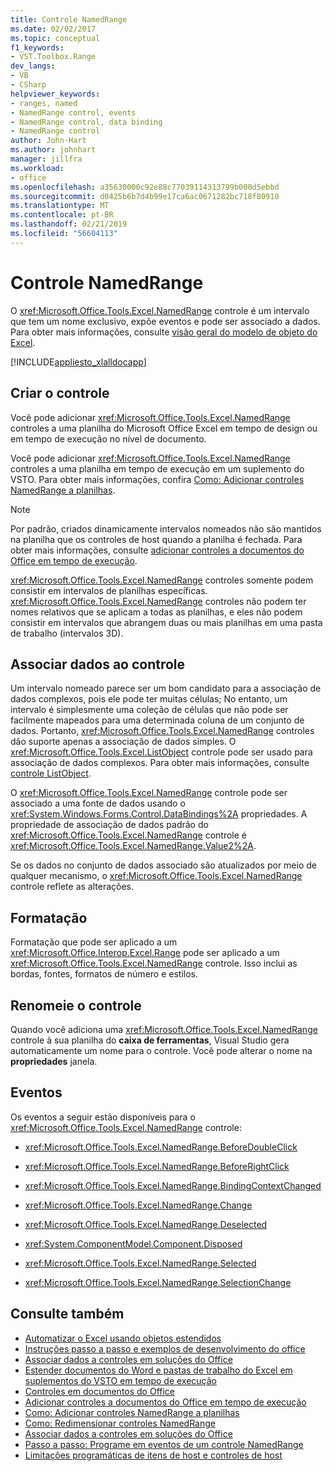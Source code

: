 ```yaml
---
title: Controle NamedRange
ms.date: 02/02/2017
ms.topic: conceptual
f1_keywords:
- VST.Toolbox.Range
dev_langs:
- VB
- CSharp
helpviewer_keywords:
- ranges, named
- NamedRange control, events
- NamedRange control, data binding
- NamedRange control
author: John-Hart
ms.author: johnhart
manager: jillfra
ms.workload:
- office
ms.openlocfilehash: a35630000c92e88c77039114313799b000d5ebbd
ms.sourcegitcommit: d0425b6b7d4b99e17ca6ac0671282bc718f80910
ms.translationtype: MT
ms.contentlocale: pt-BR
ms.lasthandoff: 02/21/2019
ms.locfileid: "56604113"
---
```

# <a name="namedrange-control"></a>Controle NamedRange
  O <xref:Microsoft.Office.Tools.Excel.NamedRange> controle é um intervalo que tem um nome exclusivo, expõe eventos e pode ser associado a dados. Para obter mais informações, consulte [visão geral do modelo de objeto do Excel](../vsto/excel-object-model-overview.md).

 [!INCLUDE[appliesto_xlalldocapp](../vsto/includes/appliesto-xlalldocapp-md.md)]

## <a name="create-the-control"></a>Criar o controle
 Você pode adicionar <xref:Microsoft.Office.Tools.Excel.NamedRange> controles a uma planilha do Microsoft Office Excel em tempo de design ou em tempo de execução no nível de documento.

 Você pode adicionar <xref:Microsoft.Office.Tools.Excel.NamedRange> controles a uma planilha em tempo de execução em um suplemento do VSTO. Para obter mais informações, confira [Como: Adicionar controles NamedRange a planilhas](../vsto/how-to-add-namedrange-controls-to-worksheets.md).

> [!NOTE]
>  Por padrão, criados dinamicamente intervalos nomeados não são mantidos na planilha que os controles de host quando a planilha é fechada. Para obter mais informações, consulte [adicionar controles a documentos do Office em tempo de execução](../vsto/adding-controls-to-office-documents-at-run-time.md).

 <xref:Microsoft.Office.Tools.Excel.NamedRange> controles somente podem consistir em intervalos de planilhas específicas. <xref:Microsoft.Office.Tools.Excel.NamedRange> controles não podem ter nomes relativos que se aplicam a todas as planilhas, e eles não podem consistir em intervalos que abrangem duas ou mais planilhas em uma pasta de trabalho (intervalos 3D).

## <a name="bind-data-to-the-control"></a>Associar dados ao controle
 Um intervalo nomeado parece ser um bom candidato para a associação de dados complexos, pois ele pode ter muitas células; No entanto, um intervalo é simplesmente uma coleção de células que não pode ser facilmente mapeados para uma determinada coluna de um conjunto de dados. Portanto, <xref:Microsoft.Office.Tools.Excel.NamedRange> controles dão suporte apenas a associação de dados simples. O <xref:Microsoft.Office.Tools.Excel.ListObject> controle pode ser usado para associação de dados complexos. Para obter mais informações, consulte [controle ListObject](../vsto/listobject-control.md).

 O <xref:Microsoft.Office.Tools.Excel.NamedRange> controle pode ser associado a uma fonte de dados usando o <xref:System.Windows.Forms.Control.DataBindings%2A> propriedades. A propriedade de associação de dados padrão do <xref:Microsoft.Office.Tools.Excel.NamedRange> controle é <xref:Microsoft.Office.Tools.Excel.NamedRange.Value2%2A>.

 Se os dados no conjunto de dados associado são atualizados por meio de qualquer mecanismo, o <xref:Microsoft.Office.Tools.Excel.NamedRange> controle reflete as alterações.

## <a name="formatting"></a>Formatação
 Formatação que pode ser aplicado a um <xref:Microsoft.Office.Interop.Excel.Range> pode ser aplicado a um <xref:Microsoft.Office.Tools.Excel.NamedRange> controle. Isso inclui as bordas, fontes, formatos de número e estilos.

## <a name="rename-the-control"></a>Renomeie o controle
 Quando você adiciona uma <xref:Microsoft.Office.Tools.Excel.NamedRange> controle à sua planilha do **caixa de ferramentas**, Visual Studio gera automaticamente um nome para o controle. Você pode alterar o nome na **propriedades** janela.

## <a name="events"></a>Eventos
 Os eventos a seguir estão disponíveis para o <xref:Microsoft.Office.Tools.Excel.NamedRange> controle:

-   <xref:Microsoft.Office.Tools.Excel.NamedRange.BeforeDoubleClick>

-   <xref:Microsoft.Office.Tools.Excel.NamedRange.BeforeRightClick>

-   <xref:Microsoft.Office.Tools.Excel.NamedRange.BindingContextChanged>

-   <xref:Microsoft.Office.Tools.Excel.NamedRange.Change>

-   <xref:Microsoft.Office.Tools.Excel.NamedRange.Deselected>

-   <xref:System.ComponentModel.Component.Disposed>

-   <xref:Microsoft.Office.Tools.Excel.NamedRange.Selected>

-   <xref:Microsoft.Office.Tools.Excel.NamedRange.SelectionChange>

## <a name="see-also"></a>Consulte também
- [Automatizar o Excel usando objetos estendidos](../vsto/automating-excel-by-using-extended-objects.md)
- [Instruções passo a passo e exemplos de desenvolvimento do office](../vsto/office-development-samples-and-walkthroughs.md)
- [Associar dados a controles em soluções do Office](../vsto/binding-data-to-controls-in-office-solutions.md)
- [Estender documentos do Word e pastas de trabalho do Excel em suplementos do VSTO em tempo de execução](../vsto/extending-word-documents-and-excel-workbooks-in-vsto-add-ins-at-run-time.md)
- [Controles em documentos do Office](../vsto/controls-on-office-documents.md)
- [Adicionar controles a documentos do Office em tempo de execução](../vsto/adding-controls-to-office-documents-at-run-time.md)
- [Como: Adicionar controles NamedRange a planilhas](../vsto/how-to-add-namedrange-controls-to-worksheets.md)
- [Como: Redimensionar controles NamedRange](../vsto/how-to-resize-namedrange-controls.md)
- [Associar dados a controles em soluções do Office](../vsto/binding-data-to-controls-in-office-solutions.md)
- [Passo a passo: Programe em eventos de um controle NamedRange](../vsto/walkthrough-programming-against-events-of-a-namedrange-control.md)
- [Limitações programáticas de itens de host e controles de host](../vsto/programmatic-limitations-of-host-items-and-host-controls.md)
